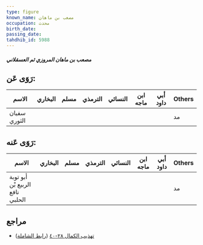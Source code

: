```yaml
---
type: figure
known_name: مصعب بن ماهان
occupation: محدث
birth_date:
passing_date:
tahdhib_id: 5988
---
```

##### مصعب بن ماهان المروزي ثم العسقلاني

## رَوَى عَن:
| الاسم        | البخاري | مسلم | الترمذي | النسائي | ابن ماجه | أبي داود | Others |
| ------------ | ------- | ---- | ------- | ------- | -------- | -------- | ------ |
| سفيان الثوري |         |      |         |         |          |          | مد     |
## رَوَى عَنه:
| الاسم                           | البخاري | مسلم | الترمذي | النسائي | ابن ماجه | أبي داود | Others |
| ------------------------------- | ------- | ---- | ------- | ------- | -------- | -------- | ------ |
| أبو توبة الربيع بْن نافع الحلبي |         |      |         |         |          |          | مد     |
## مراجع
- [تهذيب الكمال ٢٨-٤٠](obsidian://open?vault=Tahdhib-al-Kamal&file=Figures/٥٩٨٨-مصعب%20بن%20ماهان%20المروزي%20ثم%20العسقلاني) ([رابط الشاملة](https://shamela.ws/book/3722/15015))
